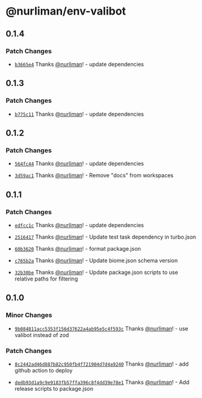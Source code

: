 # @nurliman/env-valibot

## 0.1.4

### Patch Changes

- [`b3665e4`](https://github.com/nurliman/env-valibot/commit/b3665e4be9f16f00caa906180986442d8e74a265) Thanks [@nurliman](https://github.com/nurliman)! - update dependencies

## 0.1.3

### Patch Changes

- [`b775c11`](https://github.com/nurliman/env-valibot/commit/b775c1184744c09864d205a4c83b8658653107f7) Thanks [@nurliman](https://github.com/nurliman)! - update dependencies

## 0.1.2

### Patch Changes

- [`564fc44`](https://github.com/nurliman/env-valibot/commit/564fc440b5bc2a9645cd87c1c692296a9f141497) Thanks [@nurliman](https://github.com/nurliman)! - update dependencies

- [`3d59ac1`](https://github.com/nurliman/env-valibot/commit/3d59ac153fee2f51a0e86a84daaa77f93529a69d) Thanks [@nurliman](https://github.com/nurliman)! - Remove "docs" from workspaces

## 0.1.1

### Patch Changes

- [`edfcc1c`](https://github.com/nurliman/env-valibot/commit/edfcc1c333cfaf80ebb830b3b05880c376787eb0) Thanks [@nurliman](https://github.com/nurliman)! - update dependencies

- [`2516417`](https://github.com/nurliman/env-valibot/commit/2516417be46c5004e19a593b0c81e879338fe9ed) Thanks [@nurliman](https://github.com/nurliman)! - Update test task dependency in turbo.json

- [`60b3620`](https://github.com/nurliman/env-valibot/commit/60b3620562e6712e0b66dceb7aa8118845048d80) Thanks [@nurliman](https://github.com/nurliman)! - format package.json

- [`c765b2a`](https://github.com/nurliman/env-valibot/commit/c765b2a4e57131a33a09f1315b792332c6875e6d) Thanks [@nurliman](https://github.com/nurliman)! - Update biome.json schema version

- [`32b30be`](https://github.com/nurliman/env-valibot/commit/32b30be388c570ebc796e399629e6b0d07088992) Thanks [@nurliman](https://github.com/nurliman)! - Update package.json scripts to use relative paths for filtering

## 0.1.0

### Minor Changes

- [`9b084811acc5353f156d37622a4ab95e5c4f593c`](https://github.com/nurliman/env-valibot/commit/9b084811acc5353f156d37622a4ab95e5c4f593c) Thanks [@nurliman](https://github.com/nurliman)! - use valibot instead of zod

### Patch Changes

- [`8c2442ad46d887b82c950fb4f721904d7d4a9240`](https://github.com/nurliman/env-valibot/commit/8c2442ad46d887b82c950fb4f721904d7d4a9240) Thanks [@nurliman](https://github.com/nurliman)! - add github action to deploy

- [`dedb93d1a9c9e9183fb57ffa396c8f4dd39e78e1`](https://github.com/nurliman/env-valibot/commit/dedb93d1a9c9e9183fb57ffa396c8f4dd39e78e1) Thanks [@nurliman](https://github.com/nurliman)! - Add release scripts to package.json
